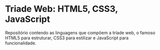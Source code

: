 # Triade Web: HTML5, CSS3, JavaScript

Repositório contendo as linguagens que compõem a tríade web, o famoso HTML5 para estruturar, CSS3 para estilizar e JavaScript para funcionalidade.

